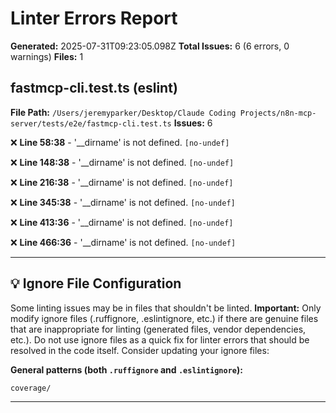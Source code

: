 # Linter Errors Report

**Generated:** 2025-07-31T09:23:05.098Z
**Total Issues:** 6 (6 errors, 0 warnings)
**Files:** 1

## fastmcp-cli.test.ts (eslint)

**File Path:** `/Users/jeremyparker/Desktop/Claude Coding Projects/n8n-mcp-server/tests/e2e/fastmcp-cli.test.ts`
**Issues:** 6

❌ **Line 58:38** - '__dirname' is not defined. `[no-undef]`

❌ **Line 148:38** - '__dirname' is not defined. `[no-undef]`

❌ **Line 216:38** - '__dirname' is not defined. `[no-undef]`

❌ **Line 345:38** - '__dirname' is not defined. `[no-undef]`

❌ **Line 413:36** - '__dirname' is not defined. `[no-undef]`

❌ **Line 466:36** - '__dirname' is not defined. `[no-undef]`

---

## 💡 Ignore File Configuration

Some linting issues may be in files that shouldn't be linted. **Important:** Only modify ignore files (.ruffignore, .eslintignore, etc.) if there are genuine files that are inappropriate for linting (generated files, vendor dependencies, etc.). Do not use ignore files as a quick fix for linter errors that should be resolved in the code itself. Consider updating your ignore files:

**General patterns (both `.ruffignore` and `.eslintignore`):**
```
coverage/
```

---

